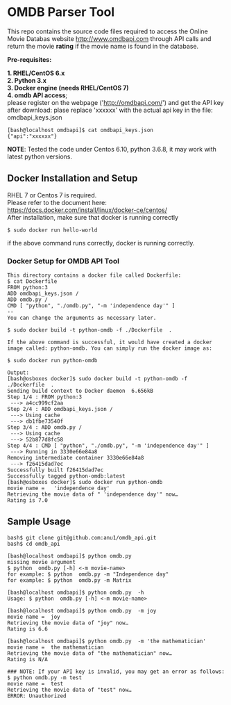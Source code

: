 # OMDB Parser Tool

This repo contains the source code files required to access the Online Movie Databas website http://www.omdbapi.com through API calls and return the movie **rating** if the movie name is found in the database.  

**Pre-requisites:**  

**1. RHEL/CentOS 6.x**  
**2. Python 3.x**  
**3. Docker engine (needs RHEL/CentOS 7)**  
**4. omdb API access**;  
please register on the webpage ('http://omdbapi.com/') and get the API key after download: plase replace 'xxxxxx' with the actual api key in the file: omdbapi_keys.json  
```
[bash@localhost omdbapi]$ cat omdbapi_keys.json
{"api":"xxxxxx"}
```

**NOTE**: Tested the code under Centos 6.10, python 3.6.8, it may work with latest python versions.

## Docker Installation and Setup
RHEL 7 or Centos 7 is required.  
Please refer to the document here: https://docs.docker.com/install/linux/docker-ce/centos/  
After installation, make sure that docker is running correctly  
```
$ sudo docker run hello-world
```
if the above command runs correctly, docker is running correctly.  

### Docker Setup for OMDB API Tool
```
This directory contains a docker file called Dockerfile: 
$ cat Dockerfile 
FROM python:3
ADD omdbapi_keys.json /
ADD omdb.py /
CMD [ "python", "./omdb.py", "-m 'independence day'" ]
--
You can change the arguments as necessary later.

$ sudo docker build -t python-omdb -f ./Dockerfile  .

If the above command is successful, it would have created a docker image called: python-omdb. You can simply run the docker image as:

$ sudo docker run python-omdb

Output:
[bash@osboxes docker]$ sudo docker build -t python-omdb -f ./Dockerfile  . 
Sending build context to Docker daemon  6.656kB
Step 1/4 : FROM python:3
 ---> a4cc999cf2aa
Step 2/4 : ADD omdbapi_keys.json /
 ---> Using cache
 ---> db1fbe73540f
Step 3/4 : ADD omdb.py /
 ---> Using cache
 ---> 52b877d8fc58
Step 4/4 : CMD [ "python", "./omdb.py", "-m 'independence day'" ]
 ---> Running in 3330e66e84a8
Removing intermediate container 3330e66e84a8
 ---> f26415dad7ec
Successfully built f26415dad7ec
Successfully tagged python-omdb:latest
[bash@osboxes docker]$ sudo docker run python-omdb
movie name =   'independence day'
Retrieving the movie data of " 'independence day'" now… 
Rating is 7.0 
```
## Sample Usage

```
bash$ git clone git@github.com:anu1/omdb_api.git
bash$ cd omdb_api

[bash@localhost omdbapi]$ python omdb.py  
missing movie argument
$ python  omdb.py [-h] <-m movie-name>
for example: $ python  omdb.py -m "Independence day"
for example: $ python  omdb.py -m Matrix

[bash@localhost omdbapi]$ python omdb.py  -h
Usage: $ python  omdb.py [-h] <-m movie-name>

[bash@localhost omdbapi]$ python omdb.py  -m joy
movie name =  joy
Retrieving the movie data of "joy" now… 
Rating is 6.6 

[bash@localhost omdbapi]$ python omdb.py  -m 'the mathematician'
movie name =  the mathematician
Retrieving the movie data of "the mathematician" now… 
Rating is N/A 

### NOTE: If your API key is invalid, you may get an error as follows:
$ python omdb.py -m test
movie name =  test
Retrieving the movie data of "test" now… 
ERROR: Unauthorized
